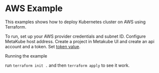 # AWS Example

This examples shows how to deploy Kubernetes cluster on AWS using Terraform.

To run, set up your AWS provider credentials and subnet ID. Configure MetaKube host address. Create a project in Metakube UI and create an api account and a token. Set [token value](https://registry.terraform.io/providers/syseleven/metakube/latest/docs#token).

Running the example

run `terraform init .` and then `terraform apply` to see it work.
